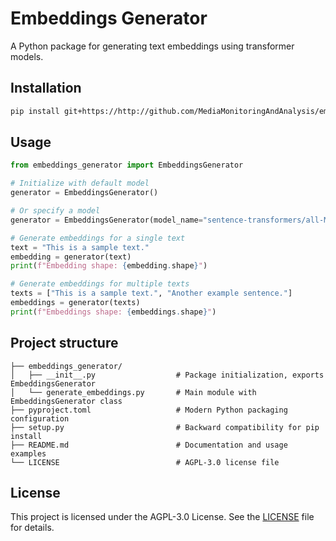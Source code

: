 # Embeddings Generator

A Python package for generating text embeddings using transformer models.

## Installation

```bash
pip install git+https://http://github.com/MediaMonitoringAndAnalysis/embeddings_generator.git
```

## Usage

```python
from embeddings_generator import EmbeddingsGenerator

# Initialize with default model
generator = EmbeddingsGenerator()

# Or specify a model
generator = EmbeddingsGenerator(model_name="sentence-transformers/all-MiniLM-L6-v2")

# Generate embeddings for a single text
text = "This is a sample text."
embedding = generator(text)
print(f"Embedding shape: {embedding.shape}")

# Generate embeddings for multiple texts
texts = ["This is a sample text.", "Another example sentence."]
embeddings = generator(texts)
print(f"Embeddings shape: {embeddings.shape}")
```

## Project structure

```
├── embeddings_generator/
│   ├── __init__.py                  # Package initialization, exports EmbeddingsGenerator
│   └── generate_embeddings.py       # Main module with EmbeddingsGenerator class
├── pyproject.toml                   # Modern Python packaging configuration
├── setup.py                         # Backward compatibility for pip install
├── README.md                        # Documentation and usage examples
└── LICENSE                          # AGPL-3.0 license file
```

## License

This project is licensed under the AGPL-3.0 License. See the [LICENSE](LICENSE) file for details.
